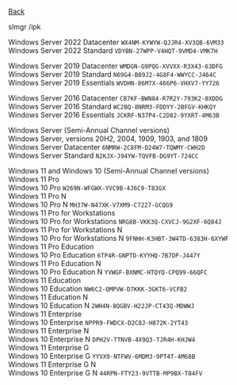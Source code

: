 <p align="left">
  <a href="https://github.com/vdarkobar/Home-Cloud/blob/main/shared/ProxMoxHowTo.md#windows-guest-on-proxmox">Back</a>
</p>  
  
slmgr /ipk <product key>

Windows Server 2022 Datacenter		        `WX4NM-KYWYW-QJJR4-XV3QB-6VM33`  
Windows Server 2022 Standard		          `VDYBN-27WPP-V4HQT-9VMD4-VMK7H`  
  
Windows Server 2019 Datacenter		        `WMDGN-G9PQG-XVVXX-R3X43-63DFG`  
Windows Server 2019 Standard		          `N69G4-B89J2-4G8F4-WWYCC-J464C`  
Windows Server 2019 Essentials		        `WVDHN-86M7X-466P6-VHXV7-YY726`  
  
Windows Server 2016 Datacenter		        `CB7KF-BWN84-R7R2Y-793K2-8XDDG`  
Windows Server 2016 Standard		          `WC2BQ-8NRM3-FDDYY-2BFGV-KHKQY`  
Windows Server 2016 Essentials		        `JCKRF-N37P4-C2D82-9YXRT-4M63B`  
  
Windows Server (Semi-Annual Channel versions)  
Windows Server, versions 20H2, 2004, 1909, 1903, and 1809  
Windows Server Datacenter			          `6NMRW-2C8FM-D24W7-TQWMY-CWH2D`  
Windows Server Standard			            `N2KJX-J94YW-TQVFB-DG9YT-724CC`  
  
Windows 11 and Windows 10 (Semi-Annual Channel versions)  
Windows 11 Pro  
Windows 10 Pro					                `W269N-WFGWX-YVC9B-4J6C9-T83GX`  
Windows 11 Pro N  
Windows 10 Pro N					              `MH37W-N47XK-V7XM9-C7227-GCQG9`  
Windows 11 Pro for Workstations  
Windows 10 Pro for Workstations		      `NRG8B-VKK3Q-CXVCJ-9G2XF-6Q84J`  
Windows 11 Pro for Workstations N  
Windows 10 Pro for Workstations N	      `9FNHH-K3HBT-3W4TD-6383H-6XYWF`  
Windows 11 Pro Education  
Windows 10 Pro Education			          `6TP4R-GNPTD-KYYHQ-7B7DP-J447Y`  
Windows 11 Pro Education N  
Windows 10 Pro Education N			        `YVWGF-BXNMC-HTQYQ-CPQ99-66QFC`  
Windows 11 Education  
Windows 10 Education				            `NW6C2-QMPVW-D7KKK-3GKT6-VCFB2`  
Windows 11 Education N  
Windows 10 Education N			            `2WH4N-8QGBV-H22JP-CT43Q-MDWWJ`  
Windows 11 Enterprise  
Windows 10 Enterprise				            `NPPR9-FWDCX-D2C8J-H872K-2YT43`  
Windows 11 Enterprise N  
Windows 10 Enterprise N			            `DPH2V-TTNVB-4X9Q3-TJR4H-KHJW4`  
Windows 11 Enterprise G  
Windows 10 Enterprise G			            `YYVX9-NTFWV-6MDM3-9PT4T-4M68B`  
Windows 11 Enterprise G N  
Windows 10 Enterprise G N			          `44RPN-FTY23-9VTTB-MP9BX-T84FV`  
